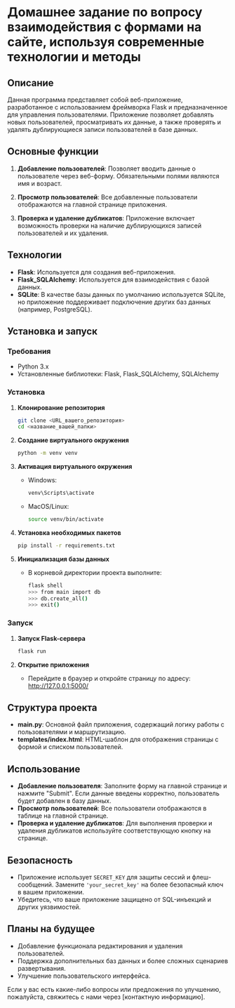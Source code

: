 # Домашнее задание по вопросу взаимодействия с формами на сайте, используя современные технологии и методы

## Описание

Данная программа представляет собой веб-приложение, разработанное с использованием фреймворка Flask и предназначенное для управления пользователями. Приложение позволяет добавлять новых пользователей, просматривать их данные, а также проверять и удалять дублирующиеся записи пользователей в базе данных.

## Основные функции

1. **Добавление пользователей**: Позволяет вводить данные о пользователе через веб-форму. Обязательными полями являются имя и возраст.

2. **Просмотр пользователей**: Все добавленные пользователи отображаются на главной странице приложения.

3. **Проверка и удаление дубликатов**: Приложение включает возможность проверки на наличие дублирующихся записей пользователей и их удаления.

## Технологии

- **Flask**: Используется для создания веб-приложения.
- **Flask_SQLAlchemy**: Используется для взаимодействия с базой данных.
- **SQLite**: В качестве базы данных по умолчанию используется SQLite, но приложение поддерживает подключение других баз данных (например, PostgreSQL).

## Установка и запуск

### Требования

- Python 3.x
- Установленные библиотеки: Flask, Flask_SQLAlchemy, SQLAlchemy

### Установка

1. **Клонирование репозитория**
   ```bash
   git clone <URL_вашего_репозитория>
   cd <название_вашей_папки>
   ```

2. **Создание виртуального окружения**
   ```bash
   python -m venv venv
   ```

3. **Активация виртуального окружения**
   - Windows:
     ```bash
     venv\Scripts\activate
     ```
   - MacOS/Linux:
     ```bash
     source venv/bin/activate
     ```

4. **Установка необходимых пакетов**
   ```bash
   pip install -r requirements.txt
   ```

5. **Инициализация базы данных**
   - В корневой директории проекта выполните:
     ```bash
     flask shell
     >>> from main import db
     >>> db.create_all()
     >>> exit()
     ```

### Запуск

1. **Запуск Flask-сервера**
   ```bash
   flask run
   ```

2. **Открытие приложения**
   - Перейдите в браузер и откройте страницу по адресу: http://127.0.0.1:5000/

## Структура проекта

- **main.py**: Основной файл приложения, содержащий логику работы с пользователями и маршрутизацию.
- **templates/index.html**: HTML-шаблон для отображения страницы с формой и списком пользователей.

## Использование

- **Добавление пользователя**: Заполните форму на главной странице и нажмите "Submit". Если данные введены корректно, пользователь будет добавлен в базу данных.
- **Просмотр пользователей**: Все пользователи отображаются в таблице на главной странице.
- **Проверка и удаление дубликатов**: Для выполнения проверки и удаления дубликатов используйте соответствующую кнопку на странице.

## Безопасность

- Приложение использует `SECRET_KEY` для защиты сессий и флеш-сообщений. Замените `'your_secret_key'` на более безопасный ключ в вашем приложении.
- Убедитесь, что ваше приложение защищено от SQL-инъекций и других уязвимостей.

## Планы на будущее

- Добавление функционала редактирования и удаления пользователей.
- Поддержка дополнительных баз данных и более сложных сценариев развертывания.
- Улучшение пользовательского интерфейса.

Если у вас есть какие-либо вопросы или предложения по улучшению, пожалуйста, свяжитесь с нами через [контактную информацию].